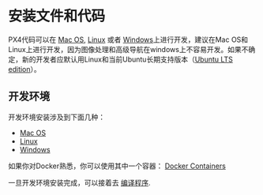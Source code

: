 # 安装文件和代码

PX4代码可以在 [Mac OS](../1_Getting-Started/macos.md), [Linux](../1_Getting-Started/linux.md) 或者 [Windows](../1_Getting-Started/windows.md)上进行开发，建议在Mac OS和Linux上进行开发，因为图像处理和高级导航在windows上不容易开发。如果不确定，新的开发者应默认用Linux和当前Ubuntu长期支持版本（[Ubuntu LTS edition](https://wiki.ubuntu.com/LTS)）。

## 开发环境

开发环境安装涉及到下面几种：

* [Mac OS](../1_Getting-Started/macos.md)
* [Linux](../1_Getting-Started/linux.md)
* [Windows](1_Getting-Started/windows.md)

如果你对Docker熟悉，你可以使用其中一个容器： [Docker Containers](../14_Testing-and-CI/advanced-docker.md)

一旦开发环境安装完成，可以接着去 [编译程序](../1_Getting-Started/building_the_code.md).

